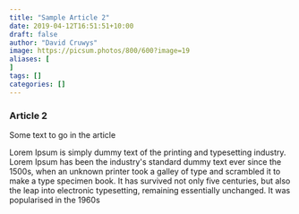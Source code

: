 ```yaml
---
title: "Sample Article 2"
date: 2019-04-12T16:51:51+10:00
draft: false
author: "David Cruwys"
image: https://picsum.photos/800/600?image=19
aliases: [
]
tags: []
categories: []
---
```



### Article 2

Some text to go in the article

Lorem Ipsum is simply dummy text of the printing and typesetting industry. Lorem Ipsum has been the industry's standard dummy text ever since the 1500s, when an unknown printer took a galley of type and scrambled it to make a type specimen book. It has survived not only five centuries, but also the leap into electronic typesetting, remaining essentially unchanged. It was popularised in the 1960s


